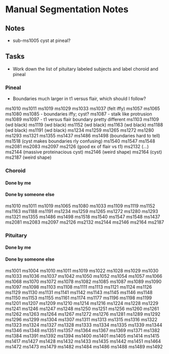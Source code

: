 # Manual Segmentation Notes

## Notes

- sub-ms1005 cyst at pineal?

## Tasks

- Work down the list of pituitary labeled subjects and label choroid and pineal

### Pineal

- Boundaries much larger in t1 versus flair, which should I follow?

ms1010
ms1011
ms1019
ms1029
ms1033
ms1037 (felt iffy)
ms1057
ms1065
ms1080
ms1085 - boundaries iffy; cyst?
ms1087 - stalk like protrusion
ms1089
ms1097 - t1 versus flair boundary pretty different
ms1103
ms1109 (wd black)
ms1119 (wd black)
ms1152 (wd black)
ms1163 (wd black)
ms1188 (wd black)
ms1191 (wd black)
ms1234
ms1259
ms1265
ms1272
ms1280
ms1293
ms1321
ms1355
ms1437
ms1486
ms1498 (boundaries hard to tell)
ms1518 (cyst makes boundaries rly confusing)
ms1540
ms1547
ms1548
ms2081
ms2083
ms2097
ms2126 (good ex of flair vs t1)
ms2132 (...)
ms2144 (massive proteinacious cyst)
ms2146 (weird shape)
ms2164 (cyst)
ms2187 (weird shape)

### Choroid

#### Done by me

#### Done by someone else

ms1010
ms1011
ms1019
ms1065
ms1080
ms1033
ms1109
ms1119
ms1152
ms1163
ms1188
ms1191
ms1234
ms1259
ms1265
ms1272
ms1280
ms1293
ms1321
ms1355
ms1486
ms1498
ms1518
ms1540
ms1547
ms1548
ms1437
ms2081
ms2083
ms2097
ms2126
ms2132
ms2144
ms2146
ms2164
ms2187

### Pituitary

#### Done by me

#### Done by someone else

ms1001
ms1004
ms1010
ms1011
ms1019
ms1022
ms1028
ms1029
ms1030
ms1033
ms1036
ms1037
ms1042
ms1050
ms1052
ms1054
ms1057
ms1066
ms1068
ms1070
ms1072
ms1078
ms1082
ms1085
ms1087
ms1089
ms1090
ms1097
ms1098
ms1103
ms1108
ms1111
ms1113
ms1121
ms1124
ms1126
ms1129
ms1130
ms1131
ms1141
ms1142
ms1143
ms1145
ms1146
ms1148
ms1150
ms1153
ms1155
ms1161
ms1174
ms1177
ms1196
ms1198
ms1199
ms1201
ms1207
ms1209
ms1210
ms1214
ms1216
ms1224
ms1228
ms1229
ms1241
ms1246
ms1247
ms1248
ms1250
ms1251
ms1256
ms1260
ms1261
ms1262
ms1263
ms1264
ms1267
ms1272
ms1276
ms1281
ms1289
ms1292
ms1296
ms1299
ms1304
ms1307
ms1311
ms1313
ms1315
ms1316
ms1322
ms1323
ms1324
ms1327
ms1328
ms1333
ms1334
ms1335
ms1339
ms1344
ms1346
ms1348
ms1351
ms1357
ms1364
ms1367
ms1369
ms1371
ms1382
ms1384
ms1391
ms1392
ms1394
ms1400
ms1401
ms1405
ms1414
ms1415
ms1417
ms1427
ms1428
ms1432
ms1433
ms1435
ms1442
ms1451
ms1464
ms1472
ms1473
ms1479
ms1482
ms1484
ms1486
ms1488
ms1489
ms1492
